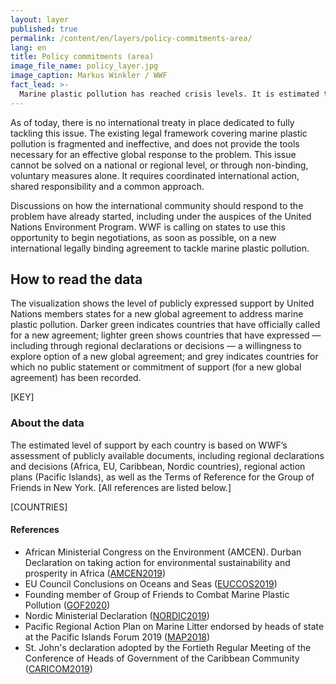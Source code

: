 ```yaml
---
layout: layer
published: true
permalink: /content/en/layers/policy-commitments-area/
lang: en
title: Policy commitments (area)
image_file_name: policy_layer.jpg
image_caption: Markus Winkler / WWF
fact_lead: >-
  Marine plastic pollution has reached crisis levels. It is estimated that more than eight million tonnes of plastic waste enters the world’s oceans every year, threatening marine life, coastal livelihoods and potentially even human health. It is a global problem that urgently requires a global response: It is time to begin negotiations on a new global legally binding agreement.
---
```


As of today, there is no international treaty in place dedicated to fully tackling this issue. The existing legal framework covering marine plastic pollution is fragmented and ineffective, and does not provide the tools necessary for an effective global response to the problem. This issue cannot be solved on a national or regional level, or through non-binding, voluntary measures alone. It requires coordinated international action, shared responsibility and a common approach.

Discussions on how the international community should respond to the problem have already started, including under the auspices of the United Nations Environment Program. WWF is calling on states to use this opportunity to begin negotiations, as soon as possible, on a new international legally binding agreement to tackle marine plastic pollution.

## How to read the data

The visualization shows the level of publicly expressed support by United Nations members states for a new global agreement to address marine plastic pollution. Darker green indicates countries that have officially called for a new agreement; lighter green shows countries that have expressed — including through regional declarations or decisions — a willingness to explore option of a new global agreement; and grey indicates countries for which no public statement or commitment of support (for a new global agreement) has been recorded.

[KEY]

### About the data

The estimated level of support by each country is based on WWF’s assessment of publicly available documents, including regional declarations and decisions (Africa, EU, Caribbean, Nordic countries), regional action plans (Pacific Islands), as well as the Terms of Reference for the Group of Friends in New York. [All references are listed below.]

[COUNTRIES]

<div class="mpx-reference">
  <h4>References</h4>
  <ul>
    <li>
      African Ministerial Congress on the Environment (AMCEN). Durban Declaration on taking action for environmental sustainability and prosperity in Africa (<a href="https://wedocs.unep.org/bitstream/handle/20.500.11822/30786/AMCEN_17L1.pdf?sequence=1&isAllowed=y" target="_blank">AMCEN2019</a>)
    </li>
    <li>
      EU Council Conclusions on Oceans and Seas (<a href="https://www.consilium.europa.eu/media/41384/st14249-en19.pdf" target="_blank">EUCCOS2019</a>)
    </li>
    <li>
      Founding member of Group of Friends to Combat Marine Plastic Pollution (<a href="https://www.norway.no/en/missions/UN/news/news-from-norwayun/CombatMarinePlastic/#Objectives" target="_blank">GOF2020</a>)
    </li>
    <li>
      Nordic Ministerial Declaration (<a href="https://www.norden.org/en/declaration/nordic-ministerial-declaration-call-global-agreement-combat-marine-plastic-litter-and" target="_blank">NORDIC2019</a>)
    </li>
    <li>
      Pacific Regional Action Plan on Marine Litter endorsed by heads of state at the Pacific Islands Forum 2019 (<a href="https://www.sprep.org/sites/default/files/documents/publications/MAP-Digital-small.pdf" target="_blank">MAP2018</a>)
    </li>
    <li>
      St. John's declaration adopted by the Fortieth Regular Meeting of the Conference of Heads of Government of the Caribbean Community (<a href="https://today.caricom.org/2019/07/06/communique-issued-at-the-conclusion-of-the-fortieth-regular-meeting-of-the-conference-of-heads-of-government-of-the-caribbean-community-gros-islet-saint-lucia-3-5-july-2019/" target="_blank">CARICOM2019</a>)
    </li>
  </ul>
</div>
